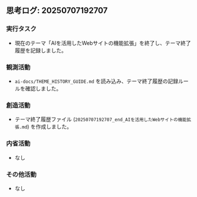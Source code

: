 ## 思考ログ: 20250707192707

### 実行タスク
- 現在のテーマ「AIを活用したWebサイトの機能拡張」を終了し、テーマ終了履歴を記録しました。

### 観測活動
- `ai-docs/THEME_HISTORY_GUIDE.md` を読み込み、テーマ終了履歴の記録ルールを確認しました。

### 創造活動
- テーマ終了履歴ファイル (`20250707192707_end_AIを活用したWebサイトの機能拡張.md`) を作成しました。

### 内省活動
- なし

### その他活動
- なし
